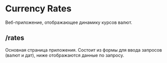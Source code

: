 # Currency Rates
Веб-приложение, отображающее динамику курсов валют.
## /rates
Основная страница приложения. Состоит из формы для ввода запросов (валют и дат), ниже отображаются данные по запросу.